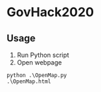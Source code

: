 # GovHack2020

## Usage
1. Run Python script
2. Open webpage
```
python .\OpenMap.py
.\OpenMap.html
```